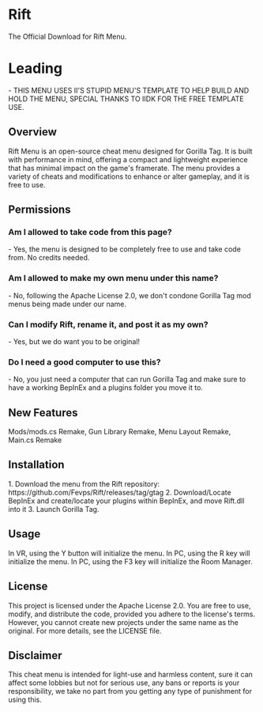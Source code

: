 <H1>Rift</H1>
The Official Download for Rift Menu.

<H1>Leading</H1>
- THIS MENU USES II'S STUPID MENU'S TEMPLATE TO HELP BUILD AND HOLD THE MENU, SPECIAL THANKS TO IIDK FOR THE FREE TEMPLATE USE.

<H2>Overview</H2>
Rift Menu is an open-source cheat menu designed for Gorilla Tag. It is built with performance in mind, offering a compact and lightweight experience that has minimal impact on the game's framerate. The menu provides a variety of cheats and modifications to enhance or alter gameplay, and it is free to use.

<H2>Permissions</H2>
<H3>Am I allowed to take code from this page?</H3>
- Yes, the menu is designed to be completely free to use and take code from. No credits needed.
<H3>Am I allowed to make my own menu under this name?</H3>
- No, following the Apache License 2.0, we don't condone Gorilla Tag mod menus being made under our name.
<H3>Can I modify Rift, rename it, and post it as my own?</H3>
- Yes, but we do want you to be original!
<H3>Do I need a good computer to use this?</H3>
- No, you just need a computer that can run Gorilla Tag and make sure to have a working BepInEx and a plugins folder you move it to.

<H2>New Features</H2>
Mods/mods.cs Remake, Gun Library Remake, Menu Layout Remake, Main.cs Remake

<H2>Installation</H2>
1. Download the menu from the Rift repository: https://github.com/Fevps/Rift/releases/tag/gtag
2. Download/Locate BepInEx and create/locate your plugins within BepInEx, and move Rift.dll into it
3. Launch Gorilla Tag.

<H2>Usage</H2>
In VR, using the Y button will initialize the menu.
In PC, using the R key will initialize the menu.
In PC, using the F3 key will initialize the Room Manager.

<H2>License</H2>
This project is licensed under the Apache License 2.0. You are free to use, modify, and distribute the code, provided you adhere to the license's terms. However, you cannot create new projects under the same name as the original. For more details, see the LICENSE file.

<H2>Disclaimer</H2>
This cheat menu is intended for light-use and harmless content, sure it can affect some lobbies but not for serious use, any bans or reports is your responsibility, we take no part from you getting any type of punishment for using this.
